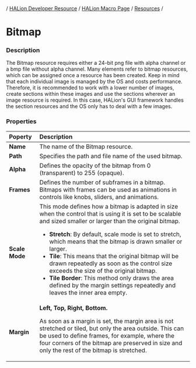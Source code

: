 / [HALion Developer Resource](../../HALion-Developer-Resource.md) / [HALion Macro Page](./HALion-Macro-Page.md) / [Resources](./Resources.md) /

# Bitmap

### Description

The Bitmap resource requires either a 24-bit png file with alpha channel or a bmp file without alpha channel. Many elements refer to bitmap resources, which can be assigned once a resource has been created. Keep in mind that each individual image is managed by the OS and costs performance. Therefore, it is recommended to work with a lower number of images, create sections within these images and use the sections wherever an image resource is required. In this case, HALion's GUI framework handles the section resources and the OS only has to deal with a few images.

### Properties

|Poperty|Description|
|:-|:-|
|**Name**|The name of the Bitmap resource.|
|**Path**|Specifies the path and file name of the used bitmap.|
|**Alpha**|Defines the opacity of the bitmap from 0 (transparent)  to 255 (opaque).|
|**Frames**|Defines the number of subframes in a bitmap. Bitmaps with frames can be used as animations in controls like knobs, sliders, and animations.|
|**Scale Mode**	|This mode defines how a bitmap is adapted in size when the control that is using it is set to be scalable and sized smaller or larger than the original bitmap.<ul><li>**Stretch**: By default, scale mode is set to stretch, which means that the bitmap is drawn smaller or larger.</li><li>**Tile**: This means that the original bitmap will be drawn repeatedly as soon as the control size exceeds the size of the original bitmap.</li><li>**Tile Border**: This method only draws the area defined by the margin settings repeatedly and leaves the inner area empty.</li></ul>|
|**Margin**|**Left, Top, Right, Bottom.**<p>As soon as a margin is set, the margin area is not stretched or tiled, but only the area outside. This can be used to define frames, for example, where the four corners of the bitmap are preserved in size and only the rest of the bitmap is stretched.</p>|
